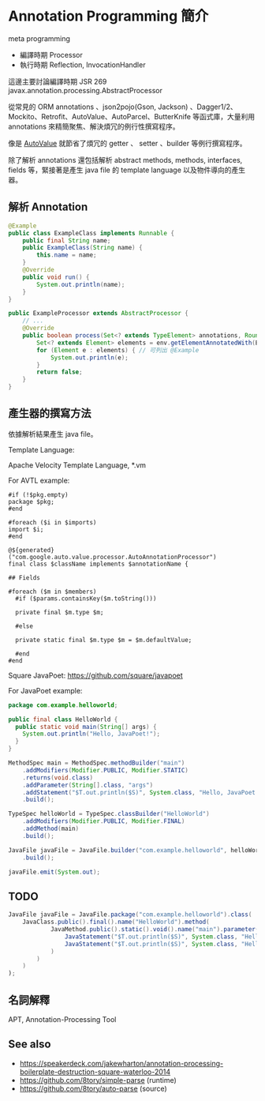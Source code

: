 # Annotation Programming 簡介

meta programming

* 編譯時期 Processor
* 執行時期 Reflection, InvocationHandler

這邊主要討論編譯時期 JSR 269 javax.annotation.processing.AbstractProcessor

從常見的 ORM annotations 、json2pojo(Gson, Jackson) 、Dagger1/2、Mockito、Retrofit、AutoValue、AutoParcel、ButterKnife 等函式庫，大量利用 annotations 來精簡聚焦、解決煩冗的例行性撰寫程序。

像是 [AutoValue](autovalue.md) 就節省了煩冗的 getter 、 setter 、builder 等例行撰寫程序。

除了解析 annotations 還包括解析 abstract methods, methods, interfaces, fields 等，緊接著是產生 java file 的 template language 以及物件導向的產生器。

## 解析 Annotation

```java
@Example
public class ExampleClass implements Runnable {
    public final String name;
    public ExampleClass(String name) {
        this.name = name;
    }
    @Override
    public void run() {
        System.out.println(name);
    }
}
```

```java
public ExampleProcessor extends AbstractProcessor {
    // ...
    @Override
    public boolean process(Set<? extends TypeElement> annotations, RoundEnvironment env) {
        Set<? extends Element> elements = env.getElementAnnotatedWith(Example.class);
        for (Element e : elements) { // 可列出 @Example
            System.out.println(e);
        }
        return false;
    }
}
```

## 產生器的撰寫方法

依據解析結果產生 java file。

Template Language:

Apache Velocity Template Language, *.vm

For AVTL example:

```vm
#if (!$pkg.empty)
package $pkg;
#end

#foreach ($i in $imports)
import $i;
#end

@${generated}("com.google.auto.value.processor.AutoAnnotationProcessor")
final class $className implements $annotationName {

## Fields

#foreach ($m in $members)
  #if ($params.containsKey($m.toString()))

  private final $m.type $m;

  #else

  private static final $m.type $m = $m.defaultValue;

  #end
#end
```


Square JavaPoet: https://github.com/square/javapoet

For JavaPoet example:

```java
package com.example.helloworld;

public final class HelloWorld {
  public static void main(String[] args) {
    System.out.println("Hello, JavaPoet!");
  }
}
```

```java
MethodSpec main = MethodSpec.methodBuilder("main")
    .addModifiers(Modifier.PUBLIC, Modifier.STATIC)
    .returns(void.class)
    .addParameter(String[].class, "args")
    .addStatement("$T.out.println($S)", System.class, "Hello, JavaPoet!")
    .build();

TypeSpec helloWorld = TypeSpec.classBuilder("HelloWorld")
    .addModifiers(Modifier.PUBLIC, Modifier.FINAL)
    .addMethod(main)
    .build();

JavaFile javaFile = JavaFile.builder("com.example.helloworld", helloWorld)
    .build();

javaFile.emit(System.out);
```

## TODO

```java
JavaFile javaFile = JavaFile.package("com.example.helloworld").class(
    JavaClass.public().final().name("HelloWorld").method(
            JavaMethod.public().static().void().name("main").parameter(String[].class, "args").statement(
                JavaStatement("$T.out.println($S)", System.class, "Hello, JavaPoet!"),
                JavaStatement("$T.out.println($S)", System.class, "Hello, JavaPoet!")
            )
        )
    )
);
```

## 名詞解釋

APT, Annotation-Processing Tool

## See also

* https://speakerdeck.com/jakewharton/annotation-processing-boilerplate-destruction-square-waterloo-2014
* https://github.com/8tory/simple-parse (runtime)
* https://github.com/8tory/auto-parse (source)

